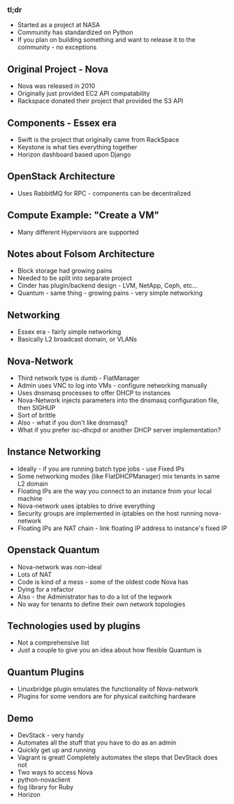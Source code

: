 ### tl;dr 

* Started as a project at NASA
* Community has standardized on Python
* If you plan on building something and want to release it to the community - no exceptions


## Original Project - Nova

* Nova was released in 2010
* Originally just provided EC2 API compatability 
* Rackspace donated their project that provided the S3 API 

## Components - Essex era

* Swift is the project that originally came from RackSpace
* Keystone is what ties everything together
* Horizon dashboard based upon Django

## OpenStack Architecture
* Uses RabbitMQ for RPC - components can be decentralized

## Compute Example: "Create a VM"

* Many different Hypervisors are supported

## Notes about Folsom Architecture

* Block storage had growing pains 
* Needed to be split into separate project
* Cinder has plugin/backend design - LVM, NetApp, Ceph, etc...
* Quantum - same thing - growing pains - very simple networking

## Networking

* Essex era - fairly simple networking
* Basically L2 broadcast domain, or VLANs

## Nova-Network

* Third network type is dumb - FlatManager
* Admin uses VNC to log into VMs - configure networking manually
* Uses dnsmasq processes to offer DHCP to instances
* Nova-Network injects parameters into the dnsmasq configuration file, then SIGHUP
* Sort of brittle
* Also - what if you don't like dnsmasq? 
* What if you prefer isc-dhcpd or another DHCP server implementation?

## Instance Networking

* Ideally - if you are running batch type jobs - use Fixed IPs 
* Some networking modes (like FlatDHCPManager) mix tenants in same L2 domain
* Floating IPs are the way you connect to an instance from your local machine
* Nova-network uses iptables to drive everything
* Security groups are implemented in iptables on the host running nova-network
* Floating IPs are NAT chain - link floating IP address to instance's fixed IP

## Openstack Quantum

* Nova-network was non-ideal
* Lots of NAT
* Code is kind of a mess - some of the oldest code Nova has
* Dying for a refactor
* Also - the Administrator has to do a lot of the legwork
* No way for tenants to define their own network topologies

## Technologies used by plugins

* Not a comprehensive list
* Just a couple to give you an idea about how flexible Quantum is

## Quantum Plugins

* Linuxbridge plugin emulates the functionality of Nova-network
* Plugins for some vendors are for physical switching hardware

## Demo

* DevStack - very handy
* Automates all the stuff that you have to do as an admin
* Quickly get up and running
* Vagrant is great! Completely automates the steps that DevStack does not
* Two ways to access Nova
* python-novaclient
* fog library for Ruby
* Horizon
